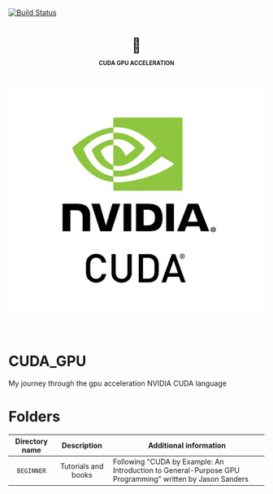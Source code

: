 [![Build Status](https://travis-ci.org/adam-p/markdown-it-smartarrows.svg?branch=master)](https://travis-ci.org/adam-p/markdown-it-smartarrows)

<div align="center">
<h1>
 💅 <p style="font-size:40%;">CUDA GPU ACCELERATION</p><br>
<a href="https://developer.nvidia.com/cuda-zone">
<img src="REPOSITORY_IMAGES/nvidia_cuda_logo.jpg">
</a>

</h1>
</div>
<br>

# CUDA_GPU
My journey through the gpu acceleration NVIDIA CUDA language

# Folders

| Directory name | Description | Additional information |
| :---: | :---: | --- |
| `BEGINNER` | Tutorials and books | Following "CUDA by Example: An Introduction to General-Purpose GPU Programming" written by Jason Sanders |

